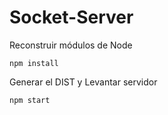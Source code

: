 # Socket-Server

Reconstruir módulos de Node
```
npm install
```

Generar el DIST y Levantar servidor
```
npm start
```